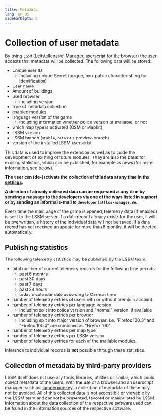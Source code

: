 ```yaml
---
title: Metadata
lang: en_US
sidebarDepth: 0
---
```


# Collection of user metadata

By using `LSSM` (Leitstellenspiel Manager, userscript for the browser) the user accepts that metadata will be collected. The following data will be stored:

* Unique user ID
    * Including unique Secret (unique, non-public character string for identification)
* User name
* Amount of buildings
* used browser
    * including version
* time of metadata collection
* enabled modules
* language version of the game
    * including information whether police version (if available) or not
* which map type is activated (OSM or Mapkit)
* LSSM version
* LSSM branch (`stable`, `beta` or a preview-branch)
* version of the installed LSSM userscript

This data is used to improve the extension as well as to guide the development of existing or future modules.
They are also the basis for exciting statistics, which can be published, for example as news (for more information, see [below](#publishing-statistics)).

**The user can (de-)activate the collection of this data at any time in the [settings](settings.md).**

**A deletion of already collected data can be requested at any time by sending a message to the developers via one of the ways listed in [support](support.md) or by sending an informal e-mail to `developer[at]lss-manager.de`.**

Every time the main page of the game is opened, telemetry data (if enabled) is sent to the LSSM server.
If a data record already exists for the user, it will be overwritten, a history of the individual data will not be saved.
If a data record has not received an update for more than 6 months, it will be deleted automatically.

## Publishing statistics

The following telemetry statistics may be published by the LSSM team:

* total number of current telemetry records for the following time periods:
    * past 6 months
    * past 30 days
    * past 7 days
    * past 24 hours
    * today's calendar date according to German time
* number of telemetry entries of users with or without premium account
* number of telemetry entries per language version
    * including split into police version and "normal" version, if available
* number of telemetry entries per browser
    * including split into major version of browser. I.e. "Firefox 100.3" and "Firefox 100.4" are combined as "Firefox 100".
* number of telemetry entries per map type
* number of telemetry entries per LSSM version
* number of telemetry entries for each of the available modules.

Inference to individual records is **not** possible through these statistics.

## Collection of metadata by third-party providers

LSSM itself does not use any tools, libraries, utilities or similar, which could collect metadata of the users.
With the use of a browser and an userscript manager, such as [Tampermonkey](https://tampermonkey.net), a collection of metadata of these may not be avoided.
All of this collected data is not accessible or viewable by the LSSM team and cannot be prevented, favored or manipulated by LSSM.
Information about the data collection of the respective software used can be found in the information sources of the respective software.

<!-- ==START_FOOTER== Do NOT edit anything below this line! Any edits will be removed as content is auto generated! -->
[lssm.status]: https://status.lss-manager.de/
[lssm.discord]: https://discord.gg/RcTNjpB
[lssm.userscript]: https://v4.lss-manager.de/lssm-v4.user.js
[lssm.donations]: https://donate.lss-manager.de/
[docs]: https://docs.lss-manager.de/
[docs.apps]: /en_US/apps/
[docs.appstore]: /en_US/appstore/
[docs.bugs]: /en_US/bugs/
[docs.error_report]: /en_US/error_report/
[docs.faq]: /en_US/faq/
[docs.metadata]: /en_US/metadata/
[docs.other]: /en_US/other/
[docs.settings]: /en_US/settings/
[docs.suggestions]: /en_US/suggestions/
[docs.support]: /en_US/support/
[games.self]: https://missionchief.com
[tampermonkey]: https://tampermonkey.net/
[github]: https://github.com/LSS-Manager/LSSM-V.4
[github.issues]: https://github.com/LSS-Manager/LSSM-V.4/issues
[github.issues.open]: https://github.com/LSS-Manager/LSSM-V.4/issues?q=is%3Aissue+is%3Aopen+label%3Abug